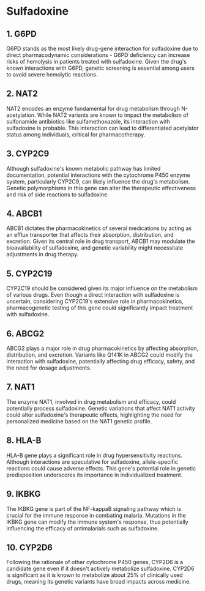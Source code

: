 # Sulfadoxine

## 1. G6PD
G6PD stands as the most likely drug-gene interaction for sulfadoxine due to direct pharmacodynamic considerations - G6PD deficiency can increase risks of hemolysis in patients treated with sulfadoxine. Given the drug's known interactions with G6PD, genetic screening is essential among users to avoid severe hemolytic reactions.

## 2. NAT2
NAT2 encodes an enzyme fundamental for drug metabolism through N-acetylation. While NAT2 variants are known to impact the metabolism of sulfonamide antibiotics like sulfamethoxazole, its interaction with sulfadoxine is probable. This interaction can lead to differentiated acetylator status among individuals, critical for pharmacotherapy.

## 3. CYP2C9
Although sulfadoxine's known metabolic pathway has limited documentation, potential interactions with the cytochrome P450 enzyme system, particularly CYP2C9, can likely influence the drug's metabolism. Genetic polymorphisms in this gene can alter the therapeutic effectiveness and risk of side reactions to sulfadoxine.

## 4. ABCB1
ABCB1 dictates the pharmacokinetics of several medications by acting as an efflux transporter that affects their absorption, distribution, and excretion. Given its central role in drug transport, ABCB1 may modulate the bioavailability of sulfadoxine, and genetic variability might necessitate adjustments in drug therapy.

## 5. CYP2C19
CYP2C19 should be considered given its major influence on the metabolism of various drugs. Even though a direct interaction with sulfadoxine is uncertain, considering CYP2C19's extensive role in pharmacokinetics, pharmacogenetic testing of this gene could significantly impact treatment with sulfadoxine.

## 6. ABCG2
ABCG2 plays a major role in drug pharmacokinetics by affecting absorption, distribution, and excretion. Variants like Q141K in ABCG2 could modify the interaction with sulfadoxine, potentially affecting drug efficacy, safety, and the need for dosage adjustments.

## 7. NAT1
The enzyme NAT1, involved in drug metabolism and efficacy, could potentially process sulfadoxine. Genetic variations that affect NAT1 activity could alter sulfadoxine's therapeutic effects, highlighting the need for personalized medicine based on the NAT1 genetic profile.

## 8. HLA-B
HLA-B gene plays a significant role in drug hypersensitivity reactions. Although interactions are speculative for sulfadoxine, allele-specific reactions could cause adverse effects. This gene's potential role in genetic predisposition underscores its importance in individualized treatment.

## 9. IKBKG
The IKBKG gene is part of the NF-kappaB signaling pathway which is crucial for the immune response in combating malaria. Mutations in the IKBKG gene can modify the immune system's response, thus potentially influencing the efficacy of antimalarials such as sulfadoxine.

## 10. CYP2D6
Following the rationale of other cytochrome P450 genes, CYP2D6 is a candidate gene even if it doesn't actively metabolize sulfadoxine. CYP2D6 is significant as it is known to metabolize about 25% of clinically used drugs, meaning its genetic variants have broad impacts across medicine.

